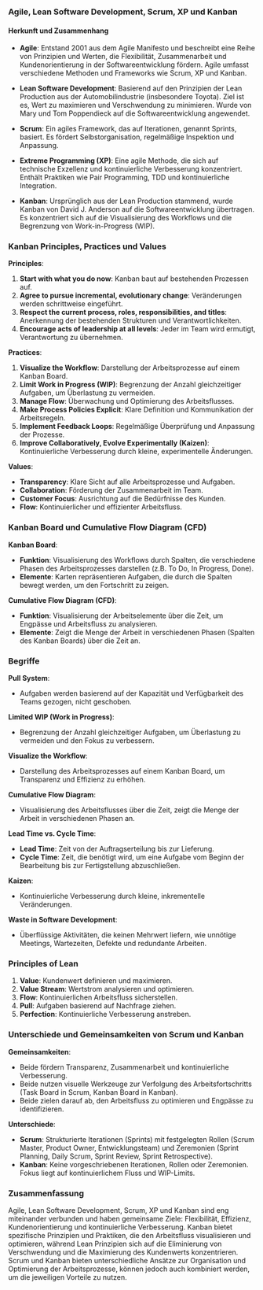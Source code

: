 ### Agile, Lean Software Development, Scrum, XP und Kanban

#### Herkunft und Zusammenhang

- **Agile**: Entstand 2001 aus dem Agile Manifesto und beschreibt eine Reihe von Prinzipien und Werten, die Flexibilität, Zusammenarbeit und Kundenorientierung in der Softwareentwicklung fördern. Agile umfasst verschiedene Methoden und Frameworks wie Scrum, XP und Kanban.
  
- **Lean Software Development**: Basierend auf den Prinzipien der Lean Production aus der Automobilindustrie (insbesondere Toyota). Ziel ist es, Wert zu maximieren und Verschwendung zu minimieren. Wurde von Mary und Tom Poppendieck auf die Softwareentwicklung angewendet.

- **Scrum**: Ein agiles Framework, das auf Iterationen, genannt Sprints, basiert. Es fördert Selbstorganisation, regelmäßige Inspektion und Anpassung.

- **Extreme Programming (XP)**: Eine agile Methode, die sich auf technische Exzellenz und kontinuierliche Verbesserung konzentriert. Enthält Praktiken wie Pair Programming, TDD und kontinuierliche Integration.

- **Kanban**: Ursprünglich aus der Lean Production stammend, wurde Kanban von David J. Anderson auf die Softwareentwicklung übertragen. Es konzentriert sich auf die Visualisierung des Workflows und die Begrenzung von Work-in-Progress (WIP).

### Kanban Principles, Practices und Values

**Principles**:
1. **Start with what you do now**: Kanban baut auf bestehenden Prozessen auf.
2. **Agree to pursue incremental, evolutionary change**: Veränderungen werden schrittweise eingeführt.
3. **Respect the current process, roles, responsibilities, and titles**: Anerkennung der bestehenden Strukturen und Verantwortlichkeiten.
4. **Encourage acts of leadership at all levels**: Jeder im Team wird ermutigt, Verantwortung zu übernehmen.

**Practices**:
1. **Visualize the Workflow**: Darstellung der Arbeitsprozesse auf einem Kanban Board.
2. **Limit Work in Progress (WIP)**: Begrenzung der Anzahl gleichzeitiger Aufgaben, um Überlastung zu vermeiden.
3. **Manage Flow**: Überwachung und Optimierung des Arbeitsflusses.
4. **Make Process Policies Explicit**: Klare Definition und Kommunikation der Arbeitsregeln.
5. **Implement Feedback Loops**: Regelmäßige Überprüfung und Anpassung der Prozesse.
6. **Improve Collaboratively, Evolve Experimentally (Kaizen)**: Kontinuierliche Verbesserung durch kleine, experimentelle Änderungen.

**Values**:
- **Transparency**: Klare Sicht auf alle Arbeitsprozesse und Aufgaben.
- **Collaboration**: Förderung der Zusammenarbeit im Team.
- **Customer Focus**: Ausrichtung auf die Bedürfnisse des Kunden.
- **Flow**: Kontinuierlicher und effizienter Arbeitsfluss.

### Kanban Board und Cumulative Flow Diagram (CFD)

**Kanban Board**:
- **Funktion**: Visualisierung des Workflows durch Spalten, die verschiedene Phasen des Arbeitsprozesses darstellen (z.B. To Do, In Progress, Done).
- **Elemente**: Karten repräsentieren Aufgaben, die durch die Spalten bewegt werden, um den Fortschritt zu zeigen.

**Cumulative Flow Diagram (CFD)**:
- **Funktion**: Visualisierung der Arbeitselemente über die Zeit, um Engpässe und Arbeitsfluss zu analysieren.
- **Elemente**: Zeigt die Menge der Arbeit in verschiedenen Phasen (Spalten des Kanban Boards) über die Zeit an.

### Begriffe

**Pull System**:
- Aufgaben werden basierend auf der Kapazität und Verfügbarkeit des Teams gezogen, nicht geschoben.

**Limited WIP (Work in Progress)**:
- Begrenzung der Anzahl gleichzeitiger Aufgaben, um Überlastung zu vermeiden und den Fokus zu verbessern.

**Visualize the Workflow**:
- Darstellung des Arbeitsprozesses auf einem Kanban Board, um Transparenz und Effizienz zu erhöhen.

**Cumulative Flow Diagram**:
- Visualisierung des Arbeitsflusses über die Zeit, zeigt die Menge der Arbeit in verschiedenen Phasen an.

**Lead Time vs. Cycle Time**:
- **Lead Time**: Zeit von der Auftragserteilung bis zur Lieferung.
- **Cycle Time**: Zeit, die benötigt wird, um eine Aufgabe vom Beginn der Bearbeitung bis zur Fertigstellung abzuschließen.

**Kaizen**:
- Kontinuierliche Verbesserung durch kleine, inkrementelle Veränderungen.

**Waste in Software Development**:
- Überflüssige Aktivitäten, die keinen Mehrwert liefern, wie unnötige Meetings, Wartezeiten, Defekte und redundante Arbeiten.

### Principles of Lean

1. **Value**: Kundenwert definieren und maximieren.
2. **Value Stream**: Wertstrom analysieren und optimieren.
3. **Flow**: Kontinuierlichen Arbeitsfluss sicherstellen.
4. **Pull**: Aufgaben basierend auf Nachfrage ziehen.
5. **Perfection**: Kontinuierliche Verbesserung anstreben.

### Unterschiede und Gemeinsamkeiten von Scrum und Kanban

**Gemeinsamkeiten**:
- Beide fördern Transparenz, Zusammenarbeit und kontinuierliche Verbesserung.
- Beide nutzen visuelle Werkzeuge zur Verfolgung des Arbeitsfortschritts (Task Board in Scrum, Kanban Board in Kanban).
- Beide zielen darauf ab, den Arbeitsfluss zu optimieren und Engpässe zu identifizieren.

**Unterschiede**:
- **Scrum**: Strukturierte Iterationen (Sprints) mit festgelegten Rollen (Scrum Master, Product Owner, Entwicklungsteam) und Zeremonien (Sprint Planning, Daily Scrum, Sprint Review, Sprint Retrospective).
- **Kanban**: Keine vorgeschriebenen Iterationen, Rollen oder Zeremonien. Fokus liegt auf kontinuierlichem Fluss und WIP-Limits.

### Zusammenfassung

Agile, Lean Software Development, Scrum, XP und Kanban sind eng miteinander verbunden und haben gemeinsame Ziele: Flexibilität, Effizienz, Kundenorientierung und kontinuierliche Verbesserung. Kanban bietet spezifische Prinzipien und Praktiken, die den Arbeitsfluss visualisieren und optimieren, während Lean Prinzipien sich auf die Eliminierung von Verschwendung und die Maximierung des Kundenwerts konzentrieren. Scrum und Kanban bieten unterschiedliche Ansätze zur Organisation und Optimierung der Arbeitsprozesse, können jedoch auch kombiniert werden, um die jeweiligen Vorteile zu nutzen.
